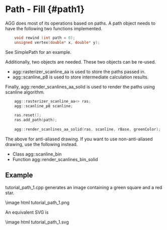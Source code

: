 Path - Fill {#path1}
====================

AGG does most of its operations based on paths.  A path object needs to have the following two functions implemented.

```cpp
	void rewind (int path = 0);
	unsigned vertex(double* x, double* y);
```

See SimplePath for an example.

Additionally, two objects are needed.  These two objects can be re-used.

* agg::rasterizer_scanline_aa is used to store the paths passed in.
* agg::scanline_p8 is used to store intermediate calculation results.

Finally, agg::render_scanlines_aa_solid is used to render the paths using scanline algorithm.

```cpp
	agg::rasterizer_scanline_aa<> ras;
	agg::scanline_p8 scanline;
	
	ras.reset();
	ras.add_path(path);
	
	agg::render_scanlines_aa_solid(ras, scanline, rBase, greenColor);
```

The above for anti-aliased drawing.  If you want to use non-anti-aliased
drawing, use the following instead.

* Class agg::scanline_bin
* Function agg::render_scanlines_bin_solid

Example
-------

tutorial_path_1.cpp generates an image containing a green square and a red star.

\image html tutorial_path_1.png

An equivalent SVG is

\image html tutorial_path_1.svg
